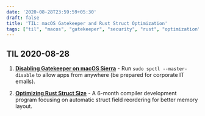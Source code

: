 ```yaml
---
date: '2020-08-28T23:59:59+05:30'
draft: false
title: 'TIL: macOS Gatekeeper and Rust Struct Optimization'
tags: ["til", "macos", "gatekeeper", "security", "rust", "optimization", "compiler"]
---
```


## TIL 2020-08-28

1. **[Disabling Gatekeeper on macOS Sierra](https://www.techjunkie.com/gatekeeper-macos-sierra/)** - Run `sudo spctl --master-disable` to allow apps from anywhere (be prepared for corporate IT emails).

2. **[Optimizing Rust Struct Size](https://camlorn.net/posts/April%202017/rust-struct-field-reordering/)** - A 6-month compiler development program focusing on automatic struct field reordering for better memory layout.
